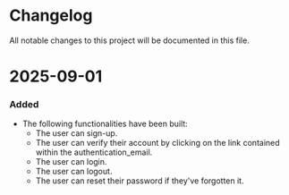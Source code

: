 # Changelog

All notable changes to this project will be documented in this file.

# 2025-09-01
### Added
* The following functionalities have been built:
    * The user can sign-up.
    * The user can verify their account by clicking on the link contained within the authentication_email.
    * The user can login.
    * The user can logout.
    * The user can reset their password if they've forgotten it.